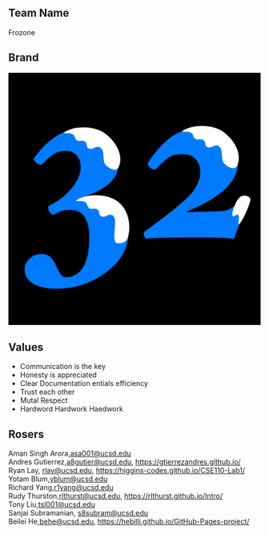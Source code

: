 ## Team Name
Frozone

## Brand
![img](branding/frozone32.png)

## Values
* Communication is the key
* Honesty is appreciated
* Clear Documentation entials efficiency
* Trust each other
* Mutal Respect
* Hardword Hardwork Haedwork

## Rosers
Aman Singh Arora,asa001@ucsd.edu\
Andres Gutierrez,a8gutier@ucsd.edu, https://gtierrezandres.github.io/ \
Ryan Lay, rlay@ucsd.edu, https://higgins-codes.github.io/CSE110-Lab1/ \
Yotam Blum,yblum@ucsd.edu\
Richard Yang,r1yang@ucsd.edu\
Rudy Thurston,rlthurst@ucsd.edu, https://rlthurst.github.io/Intro/ \
Tony Liu,tsl001@ucsd.edu\
Sanjai Subramanian, s8subram@ucsd.edu\
Beilei He,behe@ucsd.edu, https://hebilli.github.io/GitHub-Pages-project/
